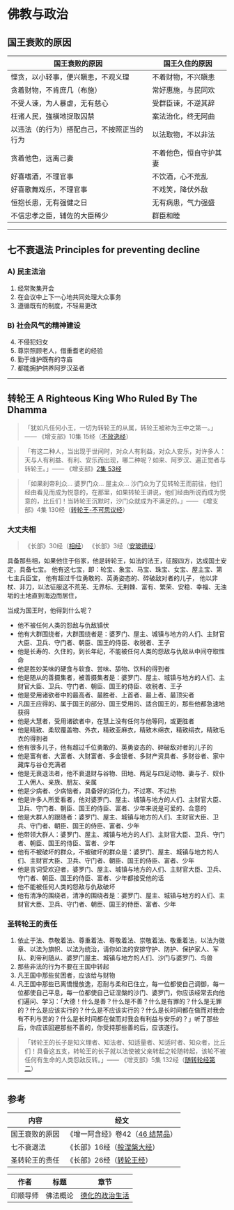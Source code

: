 # 佛教与政治

## 国王衰败的原因

国王衰败的原因 | 国王久住的原因
--- | ---
悭贪，以小轻事，便兴瞋恚，不观义理 | 不着财物，不兴瞋恚
贪着财物，不肯庶几（布施） | 常好惠施，与民同欢
不受人谏，为人暴虐，无有慈心 | 受群臣谏，不逆其辞
枉诸人民，強橫地捉取囚禁 | 案法治化，终无阿曲
以违法（的行为）搭配自己，不按照正当的行为 | 以法取物，不以非法
贪着他色，远离己妻 | 不着他色，恒自守护其妻
好喜嗜酒，不理官事 | 不饮酒，心不荒乱
好喜歌舞戏乐，不理官事 | 不戏笑，降伏外敌
恒抱长患，无有强健之日 | 无有病患，气力强盛
不信忠孝之臣，辅佐的大臣稀少 | 群臣和睦

- - - -

## 七不衰退法 Principles for preventing decline

### A) 民主法治

1. 经常聚集开会
2. 在会议中上下一心地共同处理大众事务
3. 遵循既有的制度，不轻易更改

### B) 社会风气的精神建设

4. 不侵犯妇女
5. 尊崇照顾老人，借重耆老的经验
6. 勤于维护既有的寺庙
7. 都能拥护供养阿罗汉圣者

- - - -

## 转轮王 A Righteous King Who Ruled By The Dhamma

> 「犹如凡任何小王，一切为转轮王的从属，转轮王被称为王中之第一。」—— 《增支部》10集 15经（[不放逸经](http://agama.buddhason.org/AN/AN1547.htm)）

> 「有这二种人，当出现于世间时，对众人有利益，对众人安乐，对许多人：天与人有利益、有利、安乐而出现，哪二种呢？如来、阿罗汉、遍正觉者与转轮王。」—— 《增支部》[2集 53经](http://agama.buddhason.org/AN/AN0281.htm)

> 「如果刹帝利众... 婆罗门众... 屋主众... 沙门众为了见转轮王而前往，他们经由看见而成为悦意的，在那里，如果转轮王讲说，他们经由所说而成为悦意的，比丘们！当转轮王沉默时，沙门众就成为不满足的。」—— 《增支部》4集 130经（[转轮王-不可思议经](http://agama.buddhason.org/AN/AN0712.htm)）


### 大丈夫相
> 《长部》30经（[相经](http://agama.buddhason.org/DN/DN30.htm)）
> 《长部》3经（[安玻德经](http://agama.buddhason.org/DN/DN03.htm)）

具备那些相，如果他住于俗家，他是转轮王，如法的法王，征服四方，达成国土安定，具备七宝。
他有这七宝，即：轮宝、象宝、马宝、珠宝、女宝、屋主宝、第七主兵臣宝，
他有超过千位勇敢的、英勇姿态的、碎破敌对者的儿子，
他以非杖、非刀，以法征服这不荒芜、无界标、无荆棘、富有、繁荣、安稳、幸福、无浊垢的土地直到海边而居住，

当成为国王时，他得到什么呢？
- 他不被任何人类的怨敌与仇敌镇伏
- 他有大群围绕者，大群围绕者是：婆罗门、屋主、城镇与地方的人们、主财官大臣、卫兵、守门者、朝臣、国王的侍臣、收税者、王子
- 他是长寿的、久住的，到长年纪，不能被任何人类的怨敌与仇敌从中间夺取性命
- 他是胜妙美味的硬食与软食、尝味、舔物、饮料的得到者
- 他是随从的善摄集者，被善摄集者是：婆罗门、屋主、城镇与地方的人们、主财官大臣、卫兵、守门者、朝臣、国王的侍臣、收税者、王子
- 他是受用诸欲者中的最高者、最胜者、上首者、最上者、最顶尖者
- 凡国王应得的、属于国王的部分、国王受用的、适合国王的，那些他都急速地获得
- 他是大慧者，受用诸欲者中，在慧上没有任何与他等同，或更胜者
- 他是精致、柔软覆盖物、外衣，精致亚麻衣，精致木绵衣，精致绢衣，精致毛衣的得到者
- 他有很多儿子，他有超过千位勇敢的、英勇姿态的、碎破敌对者的儿子的
- 他是富有者、大富者、大财富者、多金银者、多财产资具者、多财谷者、家中藏库与谷仓充满者
- 他是无衰退法者，他不衰退财与谷物、田地、两足与四足动物、妻与子、奴仆工人佣人、亲族、朋友、亲属
- 他是少病者、少病恼者，具备好的消化力，不过寒、不过热
- 他是许多人所爱看者，他对婆罗门、屋主、城镇与地方的人们、主财官大臣、卫兵、守门者、朝臣、国王的侍臣、富者、少年来说是可爱的、合意的
- 他是大群人的跟随者：婆罗门、屋主、城镇与地方的人们、主财官大臣、卫兵、守门者、朝臣、国王的侍臣、富者、少年
- 他带领大群人：婆罗门、屋主、城镇与地方的人们、主财官大臣、卫兵、守门者、朝臣、国王的侍臣、富者、少年
- 他有不被破坏的群众，不被破坏的群众是：婆罗门、屋主、城镇与地方的人们、主财官大臣、卫兵、守门者、朝臣、国王的侍臣、富者、少年
- 他是言词受欢迎者，婆罗门、屋主、城镇与地方的人们、主财官大臣、卫兵、守门者、朝臣、国王的侍臣、富者、少年都接受他的话
- 他不能被任何人类的怨敌与仇敌破坏
- 他有清净的围绕者，清净的围绕者是：婆罗门、屋主、城镇与地方的人们、主财官大臣、卫兵、守门者、朝臣、国王的侍臣、富者、少年


### 圣转轮王的责任

1. 依止于法、恭敬着法、尊重着法、尊敬着法、崇敬着法、敬重着法，以法为徽章、以法为旗帜、以法为统治，请你如法的安排守护、防护、保护家人、军队、刹帝利随从、婆罗门屋主、城镇与地方的人们、沙门与婆罗门、鸟兽
2. 那些非法的行为不要在王国中转起
3. 凡王国中那些贫困者，应该给与财物
4. 凡王国中那些已离憍慢放逸，忍耐与柔和已住立，每一位都使自己调御，每一位都使自己平息，每一位都使自己证涅槃的沙门、婆罗门，你应该经常去向他们遍问、学习：「大德！什么是善？什么是不善？什么是有罪的？什么是无罪的？什么是应该实行的？什么是不应该实行的？什么是长时间都在做而对我会有不利与苦的？什么是长时间都在做而对我会有利益与安乐的？」听了那些后，你应该回避那些不善的，你受持那些善的后，应该遂行。


> 「转轮王的长子是知义理者、知法者、知适量者、知适时者、知众者，比丘们！具备这五支，转轮王的长子就以法使被父亲转起之轮随转起，该轮不被任何有生命的人类怨敌反转。」—— 《增支部》5集 132经（[随转轮经第二](http://agama.buddhason.org/AN/AN0992.htm)）


- - - -

## 参考
内容 | 经文
--- | ---
国王衰败的原因 | 《增一阿含经》卷42（[46 结禁品](http://agama.buddhason.org/AA/AA414.htm)）
七不衰退法 | 《长部》16经（[般涅槃大经](http://agama.buddhason.org/DN/DN16.htm)）
圣转轮王的责任 | 《长部》26经（[转轮王经](http://agama.buddhason.org/DN/DN26.htm)）


作者 | 标题 | 章节
--- | ---  | ---
印顺导师 | 佛法概论 | [德化的政治生活](https://yinshun-edu.org.tw/zh-hant/Master_yinshun/y08_16_01_04)
